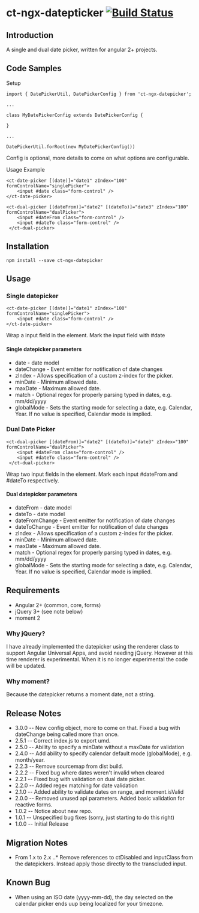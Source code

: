 # ct-ngx-datepticker [![Build Status](https://travis-ci.org/Centeva/ngx-datepicker.svg?branch=master)](https://travis-ci.org/Centeva/ngx-datepicker)

## Introduction

A single and dual date picker, written for angular 2+ projects.

## Code Samples
Setup
```
import { DatePickerUtil, DatePickerConfig } from 'ct-ngx-datepicker';

...

class MyDatePickerConfig extends DatePickerConfig {
	
}

...

DatePickerUtil.forRoot(new MyDatePickerConfig())
```

Config is optional, more details to come on what options are configurable. 

Usage Example 
```
<ct-date-picker [(date)]="date1" zIndex="100" formControlName="singlePicker">
    <input #date class="form-control" />
</ct-date-picker>
```
```
<ct-dual-picker [(dateFrom)]="date2" [(dateTo)]="date3" zIndex="100" formControlName="dualPicker">
    <input #dateFrom class="form-control" />
    <input #dateTo class="form-control" />
 </ct-dual-picker>
```

## Installation

```
npm install --save ct-ngx-datepicker    
```

## Usage
### Single datepicker
```
<ct-date-picker [(date)]="date1" zIndex="100" formControlName="singlePicker">
    <input #date class="form-control" />
</ct-date-picker>
```
Wrap a input field in the <ct-date-picker> element. Mark the input field with #date

#### Single datepicker parameters
 * date - date model
 * dateChange - Event emitter for notification of date changes
 * zIndex - Allows specification of a custom z-index for the picker.
 * minDate - Minimum allowed date.
 * maxDate - Maximum allowed date.
 * match - Optional regex for properly parsing typed in dates, e.g. mm/dd/yyyy
 * globalMode - Sets the starting mode for selecting a date, e.g. Calendar, Year. If no value is specified, Calendar mode is implied.


### Dual Date Picker
```
<ct-dual-picker [(dateFrom)]="date2" [(dateTo)]="date3" zIndex="100" formControlName="dualPicker">
    <input #dateFrom class="form-control" />
    <input #dateTo class="form-control" />
 </ct-dual-picker>
```
Wrap two input fields in the <ct-dual-picker> element. Mark each input #dateFrom and #dateTo respectively.

#### Dual datepicker parameters
 * dateFrom - date model
 * dateTo - date model
 * dateFromChange - Event emitter for notification of date changes
 * dateToChange - Event emitter for notification of date changes
 * zIndex - Allows specification of a custom z-index for the picker.
 * minDate - Minimum allowed date.
 * maxDate - Maximum allowed date.
 * match - Optional regex for properly parsing typed in dates, e.g. mm/dd/yyyy
 * globalMode - Sets the starting mode for selecting a date, e.g. Calendar, Year. If no value is specified, Calendar mode is implied.

## Requirements
- Angular 2+ (common, core, forms)
- jQuery 3+ (see note below)
- moment 2

### Why jQuery?
I have already implemented the datepicker using the renderer class to support Angular Universal Apps, and avoid needing jQuery. However at this time renderer is experimental. When it is no longer experimental the code will be updated.

### Why moment?
Because the datepicker returns a moment date, not a string.



## Release Notes
 - 3.0.0 -- New config object, more to come on that. Fixed a bug with dateChange being called more than once.
 - 2.5.1 -- Correct index.js to export umd.
 - 2.5.0 -- Ability to specify a minDate without a maxDate for validation
 - 2.4.0 -- Add ability to specify calendar default mode (globalMode), e.g. month/year.
 - 2.2.3 -- Remove sourcemap from dist build.
 - 2.2.2 -- Fixed bug where dates weren't invalid when cleared
 - 2.2.1 -- Fixed bug with validation on dual date picker.
 - 2.2.0 -- Added regex matching for date validation
 - 2.1.0 -- Added ability to validate dates on range, and moment.isValid
 - 2.0.0 -- Removed unused api parameters. Added basic validation for reactive forms.
 - 1.0.2 -- Notice about new repo. 
 - 1.0.1 -- Unspecified bug fixes (sorry, just starting to do this right)
 - 1.0.0 -- Initial Release

 ## Migration Notes
 * From 1.x to 2.x
 ..* Remove references to ctDisabled and inputClass from the datepickers. Instead apply those directly to the transcluded input.

## Known Bug
- When using an ISO date (yyyy-mm-dd), the day selected on the calendar picker ends uup being localized for your timezone.
